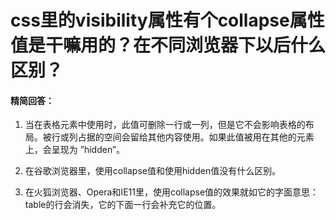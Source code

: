 # css里的visibility属性有个collapse属性值是干嘛用的？在不同浏览器下以后什么区别？

#### 精简回答：

1. 当在表格元素中使用时，此值可删除一行或一列，但是它不会影响表格的布局。被行或列占据的空间会留给其他内容使用。如果此值被用在其他的元素上，会呈现为 ”hidden”。

2. 在谷歌浏览器里，使用collapse值和使用hidden值没有什么区别。

3. 在火狐浏览器、Opera和IE11里，使用collapse值的效果就如它的字面意思：table的行会消失，它的下面一行会补充它的位置。

